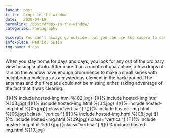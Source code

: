 ```yaml
---
layout: post
title:  Drops in the window
date:   2020-04-19
permalink: /post/drops-in-the-window/
categories: Photography

excerpt: You can't always go outside, but you can use the camera to create something.
info-place: Madrid, Spain
img-name: drops
---
```


When you stay home for days and days, you look for any out of the ordinary view to snap a photo. After more than a month of quarantine, a few drops of rain on the window have enough prominence to make a small series with neighboring buildings as a mysterious element in the background. The antennas and the fireplace could not be missing either, taking advantage of the fact that it was clearing.

<div class="gallery-{{ page.layout }}" markdown="1">

![]({% include hosted-img.html %}02.jpg)
![]({% include hosted-img.html %}03.jpg)
![]({% include hosted-img.html %}04.jpg)
![]({% include hosted-img.html %}05.jpg){:class="vertical"}
![]({% include hosted-img.html %}06.jpg){:class="vertical"}
![]({% include hosted-img.html %}08.jpg)
![]({% include hosted-img.html %}09.jpg){:class="vertical"}
![]({% include hosted-img.html %}07.jpg){:class="vertical"}
![]({% include hosted-img.html %}10.jpg)

</div>